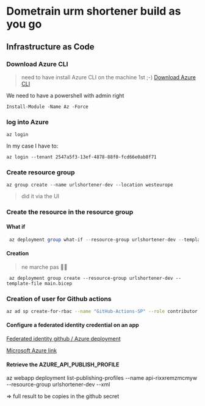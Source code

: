 # Dometrain urm shortener build as you go

## Infrastructure as Code

### Download Azure CLI

> need to have install Azure CLI on the machine 1st ;-)
[Download Azure CLI](https://learn.microsoft.com/en-us/cli/azure/)

We need to have a powershell with admin right

```pws
Install-Module -Name Az -Force
```

### log into Azure

```pws
az login
```

In my case I have to:

```pws
az login --tenant 2547a5f3-13ef-4878-88f0-fcd66e0ab8f71
```

### Create resource group

```pws
az group create --name urlshortener-dev --location westeurope
```

> did it via the UI

### Create the resource in the resource group

#### What if

```powershell
 az deployment group what-if --resource-group urlshortener-dev --template-file main.bicep 
```

#### Creation

> ne marche pas 🤷‍♂️

```psh
 az deployment group create --resource-group urlshortener-dev --template-file main.bicep 
```

### Creation of user for Github actions

```bash
az ad sp create-for-rbac --name "GitHub-Actions-SP" --role contributor --scopes /subscriptions/2920ee69-c334-43a4-a0bd-e0e966a54d8f
```

#### Configure a federated identity credential on an app


[Federated identity github / Azure deployment](https://github.com/AzureAD/microsoft-identity-web/wiki/Federated-Identity-Credential-(FIC)-with-a-Managed-Service-Identity-(MSI))

[Microsoft Azure link](https://learn.microsoft.com/en-us/entra/workload-id/workload-identity-federation-create-trust-user-assigned-managed-identity?pivots=identity-wif-mi-methods-azp)

#### Retrieve the AZURE_API_PUBLISH_PROFILE

az webapp deployment list-publishing-profiles --name api-rixxremzmcmyw --resource-group urlshortener-dev --xml

=> full result to be copies in the github secret
